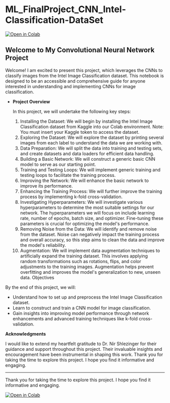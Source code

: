 # ML_FinalProject_CNN_Intel-Classification-DataSet

[![Open in Colab](https://colab.research.google.com/assets/colab-badge.svg)](https://colab.research.google.com/drive/1lThcCpe_u6g_ciRVEXB5Q2ITP-zW0TOK?usp=sharing)


## Welcome to My Convolutional Neural Network Project

Welcome!
I am excited to present this project, which leverages the CNNs to classify images from the Intel Image Classification dataset. This notebook is designed to be an accessible and comprehensive guide for anyone interested in understanding and implementing CNNs for image classification.

* **Project Overview**


    In this project, we will undertake the following key steps:
    1. Installing the Dataset: We will begin by installing the Intel Image Classification dataset from Kaggle into our Colab       environment. Note: You must insert your Kaggle token to access the dataset.
    2. Exploring the Dataset: We will explore the dataset by printing several images from each label to understand the data we are working with.
    3. Data Preparation: We will split the data into training and testing sets, and create datasets and data loaders for efficient data handling.
    4. Building a Basic Network: We will construct a generic basic CNN model to serve as our starting point.
    5. Training and Testing Loops: We will implement generic training and testing loops to facilitate the training process.
    6. Improving the Network: We will enhance the basic network to improve its performance.
    7. Enhancing the Training Process: We will further improve the training process by implementing k-fold cross-validation.
    8. Investigating Hyperparameters: We will investigate various hyperparameters to determine the most suitable settings for our   network. The hyperparameters we will focus on include learning rate, number of epochs, batch size, and optimizer. Fine-tuning these parameters is crucial for optimizing the model's performance.
    9. Removing Noise from the Data: We will identify and remove noise from the dataset. Noise can negatively impact the training process and overall accuracy, so this step aims to clean the data and improve the model's reliability.
    10. Augmentation: We will implement data augmentation techniques to artificially expand the training dataset. This involves applying random transformations such as rotations, flips, and color adjustments to the training images. Augmentation helps prevent overfitting and improves the model's generalization to new, unseen data.
Objectives

By the end of this project, we will:
  * Understand how to set up and preprocess the Intel Image Classification dataset.
  * Learn to construct and train a CNN model for image classification.
  * Gain insights into improving model performance through network enhancements and advanced training techniques like k-fold cross-validation.
    
**Acknowledgments**

I would like to extend my heartfelt gratitude to Dr. Nir Shlezinger for their guidance and support throughout this project. Their invaluable insights and encouragement have been instrumental in shaping this work.
Thank you for taking the time to explore this project. I hope you find it informative and engaging.


---

Thank you for taking the time to explore this project. I hope you find it informative and engaging.

[![Open in Colab](https://colab.research.google.com/assets/colab-badge.svg)](https://colab.research.google.com/drive/1lThcCpe_u6g_ciRVEXB5Q2ITP-zW0TOK?usp=sharing)

